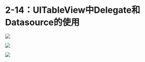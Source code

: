 # 2-14：UITableView中Delegate和Datasource的使用

![](https://gitlab.com/kiriha/my-public-pictures/-/raw/main/pictures/2024/06/13_9_54_44_202406130954693.png)

![](https://gitlab.com/kiriha/my-public-pictures/-/raw/main/pictures/2024/06/13_9_56_15_202406130956075.png)

![](https://gitlab.com/kiriha/my-public-pictures/-/raw/main/pictures/2024/06/13_10_12_35_202406131012184.png)

